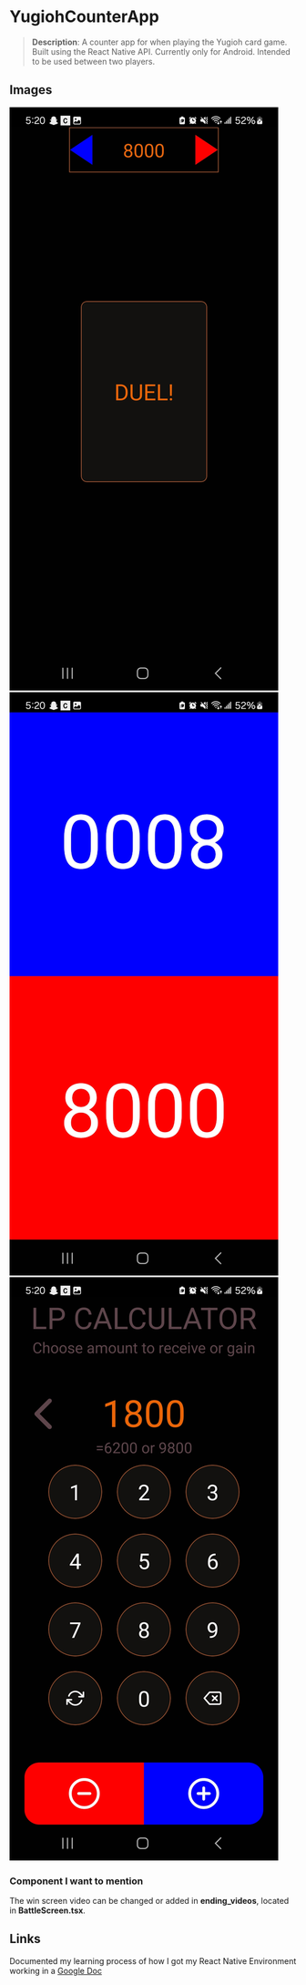 # YugiohCounterApp

>**Description**: A counter app for when playing the Yugioh card game. Built using the React Native API. Currently only for Android. Intended to be used between two players.

## Images
![HomeScreen](./src/assets/images/Screenshot_20240816_172015_YugiohCounterApp.jpg)
![BattleScreen](./src/assets/images/Screenshot_20240816_172021_YugiohCounterApp.jpg)
![CalculationScreen](./src/assets/images/Screenshot_20240816_172039_YugiohCounterApp.jpg)

### Component I want to mention
The win screen video can be changed or added in **ending_videos**, located in **BattleScreen.tsx**.

## Links
Documented my learning process of how I got my React Native Environment working in a [Google Doc](https://docs.google.com/document/d/1Out3DU4R-71vg8VJUe2MyoLvWDzBn5Rl1r2ZgyA8gmQ/edit?usp=sharing)
